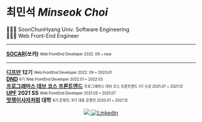 # 최민석 *Minseok Choi*

👩🏻‍🎓 SoonChunHyang Univ. Software Engineering  
👩🏻‍💻 Web Front-End Engineer  

---
  **[SOCAR](https://www.socar.kr/)(쏘카)** <sub><sup>Web FrontEnd Developer 2022. 09 ~ now </sub></sup>  
___
  **[디프만](https://www.depromeet.com/) 12기** <sub><sup>Web FrontEnd Developer 2022. 09 ~ 2023.01</sub></sup>  
  **[DND](https://dnd.ac/)** <sub><sup>6기 Web FrontEnd Developer 2022.01 ~ 2022.03 </sub></sup>  
  **[프로그래머스 데브 코스 프론트엔드](https://school.programmers.co.kr/learn/courses/14714)** <sub><sup>프로그래머스 데브 코스 프론트엔드 1기 수강 2021.07 ~ 2021.12 </sub></sup>  
  **[UPF](https://www.unit.center/upf) 2021 SS** <sub><sup>Web FrontEnd Developer 2021.03 ~ 2021.07 </sub></sup>  
  **[멋쟁이사자처럼](https://www.likelion.net/) 대학** <sub><sup>8기 운영진, 9기 대표 운영진 2020.01 ~ 2021.12 </sub></sup>  


<div align='center'>
	<a href="https://www.figma.com/file/dI4ZSHhwnWStoM0hmTxy7p/MINSGY_RESUME?type=design&node-id=0%3A1&mode=design&t=0xeEZpNSoKT2kcF4-1" target="_blank">
		<img src="https://img.shields.io/badge/RESUME-EA7100?style=flat-square&logo=Devpost&logoColor=white"/>
	</a> 
	<a href="https://www.linkedin.com/in/minsgy">
		<img alt="Linkedin" src="https://img.shields.io/badge/-Linkedin-blue?style=flat-square&logo=LinkedIn">
	</a>
	
</div>

